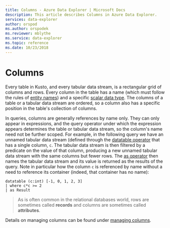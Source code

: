 ```yaml
---
title: Columns - Azure Data Explorer | Microsoft Docs
description: This article describes Columns in Azure Data Explorer.
services: data-explorer
author: orspod
ms.author: orspodek
ms.reviewer: mblythe
ms.service: data-explorer
ms.topic: reference
ms.date: 10/23/2018
---
```

# Columns

Every table in Kusto, and every tabular data stream, is a rectangular grid
of columns and rows. Every column in the table has a name (which must
follow the rules of [entity names](./entity-names.md)) and a specific
[scalar data type](../scalar-data-types/index.md). The columns of a table
or a tabular data stream are ordered, so a column also has a specific position
in the table's collection of columns.

In queries, columns are generally references by name only. They can only appear
in expressions, and the query operator under which the expression appears
determines the table or tabular data stream, so the column's name need not be
further scoped. For example, in the following query we have an unnamed tabular
data stream (defined through the [datatable operator](../datatableoperator.md)
that has a single column, `c`. The tabular data stream is then filtered by a predicate on
the value of that column, producing a new unnamed tabular data stream with the
same columns but fewer rows. The [as operator](../asoperator.md) then names
the tabular data stream and its value is returned as the results of the query.
Note in particular how the column `c` is referenced by name without a need to
reference its container (indeed, that container has no name):

```kusto
datatable (c:int) [-1, 0, 1, 2, 3]
| where c*c >= 2
| as Result
```

> As is often common in the relational databases world,
  rows are sometimes called **records** and columns are sometimes called
  **attributes**.

Details on managing columns can be found under [managing columns](../../management/columns.md).